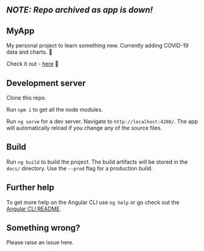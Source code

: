## ***NOTE: Repo archived as app is down!***

## MyApp

My personal project to learn something new. Currently adding COVID-19 data and charts. :construction_worker:

Check it out - [here](https://my-app.akshayajeevan.now.sh/) :tada:

## Development server

Clone this repo.

Run `npm i` to get all the node modules.

Run `ng serve` for a dev server. Navigate to `http://localhost:4200/`. The app will automatically reload if you change any of the source files.

## Build

Run `ng build` to build the project. The build artifacts will be stored in the `docs/` directory. Use the `--prod` flag for a production build.

## Further help

To get more help on the Angular CLI use `ng help` or go check out the [Angular CLI README](https://github.com/angular/angular-cli/blob/master/README.md).

## Something wrong?

Please raise an issue here.
